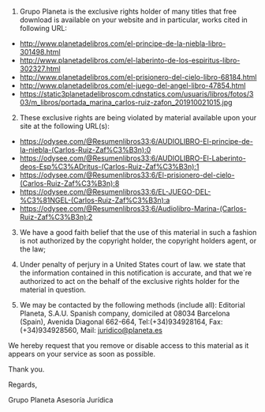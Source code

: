 1. Grupo Planeta is the exclusive rights holder of many titles that free download is available on your website and in particular, works cited in following URL:


- http://www.planetadelibros.com/el-principe-de-la-niebla-libro-301498.html
- http://www.planetadelibros.com/el-laberinto-de-los-espiritus-libro-302327.html
- http://www.planetadelibros.com/el-prisionero-del-cielo-libro-68184.html
- http://www.planetadelibros.com/el-juego-del-angel-libro-47854.html
- https://static3planetadelibroscom.cdnstatics.com/usuaris/libros/fotos/303/m_libros/portada_marina_carlos-ruiz-zafon_201910021015.jpg

2. These exclusive rights are being violated by material available upon your site at the following URL(s):

- https://odysee.com/@Resumenlibros33:6/AUDIOLIBRO-El-principe-de-la-niebla-(Carlos-Ruiz-Zaf%C3%B3n):0
- https://odysee.com/@Resumenlibros33:6/AUDIOLIBRO-El-Laberinto-deos-Esp%C3%ADritus-(Carlos-Ruiz-Zaf%C3%B3n):1
- https://odysee.com/@Resumenlibros33:6/El-prisionero-del-cielo-(Carlos-Ruiz-Zaf%C3%B3n):8
- https://odysee.com/@Resumenlibros33:6/EL-JUEGO-DEL-%C3%81NGEL-(Carlos-Ruiz-Zaf%C3%B3n):a
- https://odysee.com/@Resumenlibros33:6/Audiolibro-Marina-(Carlos-Ruiz-Zaf%C3%B3n):2


3. We have a good faith belief that the use of this material in such a fashion is not authorized by the copyright holder, the copyright holders agent, or the law;

4. Under penalty of perjury in a United States court of law. we state that the information contained in this notification is accurate, and that we´re authorized to act on the behalf of the exclusive rights holder for the material in question.

5. We may be contacted by the following methods (include all): Editorial Planeta, S.A.U. Spanish company, domiciled at 08034 Barcelona (Spain), Avenida Diagonal 662-664, Tel:(+34)934928164, Fax:(+34)934928560, Mail: juridico@planeta.es

We hereby request that you remove or disable access to this material as it appears on your service as soon as possible.

Thank you.

Regards,

Grupo Planeta
Asesoría Jurídica
